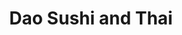 ---
layout: place
title: "Dao Sushi and Thai"
permalink: /illinois/burr-ridge/dao-sushi-and-thai.html
stateAbbr: IL
stateName: Illinois
cityName: Burr Ridge
seo:
  name: "Dao Sushi and Thai"
  type: Restaurant
  links: http://www.daosushiandthai.com/
description: "Strip-mall spot serving sushi & other Japanese fare, Thai food & hibachi amid modern Asian decor. Dao Sushi and Thai serves delicious sushi in Burr Ridge, Illinois. Try fresh Japanese dishes for a great dining experience. Available for takeout, lunch, and dinner."
place_id: ChIJDXeFPZhIDogRmRaD4VwozA0
photos:
  - name: >-
      places/ChIJDXeFPZhIDogRmRaD4VwozA0/photos/AeeoHcLih6SzG5ioPhzR_Hy4GwmKVA0_oGoRsLBELTHL35JHUH4D90j9a33ttQgP98gaR1N8dSKMQfhOW8emErtsn2SQRozhEVZPhHw4zmWnOeH05avJGOeK6ltzuYZYUDJ84zZmNTrDkwPSVLVMuJRbvMA70Tg3uZz_tyESYJpKVnDF6FWBfvm3YqZeTUcvPHSl4RDb5F1os5B3DwM5S6UaZHIxY4iBWDMiB79aFRN_fzbbuMIOZ7D1mx33dVwdh9LxOag9KkpGCHZ_dqfMQgLl4QwLd1o2bG2uVuV2tppTIUES9SSSIp3AS485B9gR_9a6p26VgwwplNxH5JiQq7cR4YpBhqdu6yQR0HLkhjM7Bb3Q02DkH_GQlaku5sAq47fyTLLyKL9vkBGJIAnbUbwUZ_LlKyq1D3Wg8Uf6cDExSIv_6w
    widthPx: 3384
    heightPx: 2128
    authorAttributions:
      - displayName: G. ERIK Oberg
        uri: https://maps.google.com/maps/contrib/113324867160496452010
        photoUri: >-
          https://lh3.googleusercontent.com/a-/ALV-UjVYNARvYfQtGvbdmOUCyMzuLEG1jL8JFRM3zBfz_Vl5m9zuwJwozg=s100-p-k-no-mo
    flagContentUri: >-
      https://www.google.com/local/imagery/report/?cb_client=maps_api_places.places_api&image_key=!1e10!2sCIHM0ogKEICAgICk9OGzNw&hl=en-US
    googleMapsUri: >-
      https://www.google.com/maps/place//data=!3m4!1e2!3m2!1sCIHM0ogKEICAgICk9OGzNw!2e10!4m2!3m1!1s0x880e48983d85770d:0xdcc285ce1831699
  - name: >-
      places/ChIJDXeFPZhIDogRmRaD4VwozA0/photos/AeeoHcKYBkC5sR_eEb736Lh2O2eRfhSLrPrhWQelxlIOGA8hzhL4eBi4evkKaEO5Sdy1wLBZSe-2hwMrfQaeeca98k72v6U6n3u5j3tQN_xHE11fmISaKKVihh3tyMaAqjKLSHoh_RKCRenz_Zv-GVS9cK7kzAz96o3ExyDaP9dRtO-M5oGkeS_K5MHs54cbC3SUVbKb6UHnznW3FlTse8bTzkFFA72u5OIgbh3YsIJnbeXUeGjyXpdRZ_E_1qsZYjkIzKAfa2gCiJWPZAhvzgQ5Ijw4relMWvwwc74XmWnq6ZDsGQ
    widthPx: 800
    heightPx: 533
    authorAttributions:
      - displayName: Dao Sushi and Thai
        uri: https://maps.google.com/maps/contrib/112794379604734633121
        photoUri: >-
          https://lh3.googleusercontent.com/a-/ALV-UjWKmjOq-nvyze2h6P0Fms5zB5Uq7QcgW1Qxorm0Ay-I5q6lkq0=s100-p-k-no-mo
    flagContentUri: >-
      https://www.google.com/local/imagery/report/?cb_client=maps_api_places.places_api&image_key=!1e10!2sAF1QipNe_ch-PqI8lKm1Z3c1e6IbO1BmIdp1iJK2sljT&hl=en-US
    googleMapsUri: >-
      https://www.google.com/maps/place//data=!3m4!1e2!3m2!1sAF1QipNe_ch-PqI8lKm1Z3c1e6IbO1BmIdp1iJK2sljT!2e10!4m2!3m1!1s0x880e48983d85770d:0xdcc285ce1831699
  - name: >-
      places/ChIJDXeFPZhIDogRmRaD4VwozA0/photos/AeeoHcJs576cxZy5vre1-jgJMBf3AfftCacwdKMYc1KliW26cLvzHZ4JwzOKUPwlEQONrtNtNySWzwmc_nSQSiinBGSyS2TjGzm63DBOWvxZqd2HzjoQownplBPY2O6EJR78KyfCzPh0zrQCzaPbOcdQne1hJthKR6nxw5CC-mWuf0I66LMcVM1tOzHzu8HmZZyxxb4eWyJH0HwV978rSzYQT-wQ2at8rBYu_S0tk2tU24t-QNqKbj4U0_fT-yYova56QMQzF1Kmv6Sh42FSpCchcp0uhaZrW_TaVRZX73HEVLv9NkPTopSDpyM_G2GQO4JSm_xd-59QpAAqlYPJipEvichNeSNNGjtmdUF9ciiUywhNMEqQws8mnrKpLjKHHg6zu2C0J9fQZSF6EbyL9IasrDRk1L8Ql4lZLZMHBx6eKnMb0qSu
    widthPx: 3024
    heightPx: 4032
    authorAttributions:
      - displayName: Anthony
        uri: https://maps.google.com/maps/contrib/103143044622609799739
        photoUri: >-
          https://lh3.googleusercontent.com/a-/ALV-UjW1xfrJTISpfDJjjZwO8fcXqwDAxM9jJpe-tJevmouGgOX8FnVG-g=s100-p-k-no-mo
    flagContentUri: >-
      https://www.google.com/local/imagery/report/?cb_client=maps_api_places.places_api&image_key=!1e10!2sCIHM0ogKEICAgIDrv57W4QE&hl=en-US
    googleMapsUri: >-
      https://www.google.com/maps/place//data=!3m4!1e2!3m2!1sCIHM0ogKEICAgIDrv57W4QE!2e10!4m2!3m1!1s0x880e48983d85770d:0xdcc285ce1831699
  - name: >-
      places/ChIJDXeFPZhIDogRmRaD4VwozA0/photos/AeeoHcK41YV3zEqqnjDAI8NrUFhkCgfDTzC5O4ZaO9rj05JigX81HvNaEkIUz_U3nSlkENhl7VPUopbMNMEpdGIzk3Rxh4rdGFPioGhImvTHEfmYeKYmVAC2VB1ULn6CMnmxfhFbfK0EMO8oj8rPOi_d7RZpkkk5TuhWwlBWKKLWzITKVS_yjbEOiYU1ws3T9tBQdb15E4usms2Mxa4XecEVkgRlr81FG8rt5QMlHo-oQgpl7u1vpCAyT7ITRSJey3N9_eshmioNef55ABlrQuWMjjRzQ8-jYRIKvTSMuB6bJC_sSh0DJl5LiUE7t9ehjgDJbaLyqXYABJbK1elyfN5W4yTeEoV9PeuyAPpNyEApadvhdgYChAds2eknnpk0AilICMht1HR4b5jzlsh3qvBjee7M8tF_r6tchL-GqP6cmb154X8
    widthPx: 3024
    heightPx: 4032
    authorAttributions:
      - displayName: Danijela Skeledžić
        uri: https://maps.google.com/maps/contrib/117807726434004962913
        photoUri: >-
          https://lh3.googleusercontent.com/a-/ALV-UjX4tmR2smZnS5tWbhNHxj-SNnIPIIGcvA_GrPHRYS6KGrQoUb-EqQ=s100-p-k-no-mo
    flagContentUri: >-
      https://www.google.com/local/imagery/report/?cb_client=maps_api_places.places_api&image_key=!1e10!2sCIHM0ogKEICAgID_i86AngE&hl=en-US
    googleMapsUri: >-
      https://www.google.com/maps/place//data=!3m4!1e2!3m2!1sCIHM0ogKEICAgID_i86AngE!2e10!4m2!3m1!1s0x880e48983d85770d:0xdcc285ce1831699
  - name: >-
      places/ChIJDXeFPZhIDogRmRaD4VwozA0/photos/AeeoHcLiAw-d9NsFgZtMZ83bcgSpA1wysHrSd9s3hhx0xcjA5dpCd7AUK7j45pgiJDt9EXQtS4V0rwSBxW1fuTK26l7qPujZaXsr8ThlbEbrrR0IjJYh7GNB7o2fya7y7BYHEDkylh5_jBCkwNHAoSI_JNac2jor6lecr362DB3r_DS6ZDWTsDvBafTq4K4yMMH12OPLE02c-BzYMrdKQ7R8APPM3qS0G_4PjAZ2gJm9VOvuJlCPGdSTWclOmwoacfRHCscIjO8S-ghJH6wMqdHQGGsTJnCdHManrH2BJpRO_az7RU34XNQf3rEJ9YOy0cAhY2tTqXg0gOtUS1tfxyVY0eldfXqKpQg5taZXHs8MUzU47MQs5H8fjMorZtHjXDzKEHQnzIRdxEaCddYLN9tEr9PnN-S9Y8KFRk82WGpRVD5mHTY
    widthPx: 3024
    heightPx: 4032
    authorAttributions:
      - displayName: София Старусева
        uri: https://maps.google.com/maps/contrib/101573938936284962076
        photoUri: >-
          https://lh3.googleusercontent.com/a/ACg8ocIIk2ZYFuZMx0nS1Uf1RMt-gQzPRNkx4b_zpy3B51oJBWFRBg=s100-p-k-no-mo
    flagContentUri: >-
      https://www.google.com/local/imagery/report/?cb_client=maps_api_places.places_api&image_key=!1e10!2sCIHM0ogKEICAgMCAmuvqvQE&hl=en-US
    googleMapsUri: >-
      https://www.google.com/maps/place//data=!3m4!1e2!3m2!1sCIHM0ogKEICAgMCAmuvqvQE!2e10!4m2!3m1!1s0x880e48983d85770d:0xdcc285ce1831699
  - name: >-
      places/ChIJDXeFPZhIDogRmRaD4VwozA0/photos/AeeoHcKVZnUCZ4myyWr_3JWl3HYGqmaF_Eyn_1qMXilPxh2Fyho7LUr1IvEgJq4_-dcEhhps7MqptOml5HaZu_1Shq26nWxUN3CkaXIQMP0e7yEv6k8V3wpO46GaCj0j9yCLK6krai5E00vcOpO0Tyqe5zacl-axrxp6wx4yppBpuYofKPMYQxSK7SSrP1MVlxJIeI2qFzoLDFLt_fWOQiu2Q5GF4CeHGsbaVKu3LJp1d7yO_4H8T0L4Z1w3OlBjd1bYrYe4DNfbq--l3oIe0q5mktPVZm9BI2XpOlvd-_SC_MY_cy5f89ZXBPwEMFJ4LhJNzTUES_dZYklTPLqAJMy0FHTa9-CsdexwqWnWaE82qLWbQOWcN84R116RNx-ODFyMTFe0oinTzOjOg980Jj4HtwWL6OGv_Ad9xLPgBuhFNPJGupil
    widthPx: 3024
    heightPx: 4032
    authorAttributions:
      - displayName: Erik Goes
        uri: https://maps.google.com/maps/contrib/107652642966057160968
        photoUri: >-
          https://lh3.googleusercontent.com/a-/ALV-UjXwr940O1bxikave0VDIYIHyWUg55ZR8n1F_0Gu5oq1LpxsFt6q=s100-p-k-no-mo
    flagContentUri: >-
      https://www.google.com/local/imagery/report/?cb_client=maps_api_places.places_api&image_key=!1e10!2sCIHM0ogKEICAgIChptq5ugE&hl=en-US
    googleMapsUri: >-
      https://www.google.com/maps/place//data=!3m4!1e2!3m2!1sCIHM0ogKEICAgIChptq5ugE!2e10!4m2!3m1!1s0x880e48983d85770d:0xdcc285ce1831699
  - name: >-
      places/ChIJDXeFPZhIDogRmRaD4VwozA0/photos/AeeoHcIZx3k2IajJutq-vySE8gw6pTad6Rxi1w0j6qxpCedy28T1OFLLJuc3FxkzpQEwOEhCwONviqsXUHXdSw9EpkjQO8c1SWQZyF5z_-Q2yTL_vWagsMjJoIV4OVFyzcdCTPYU-l-Eygb3WYTVV-S1oMGARtuoRv1ersUw1sPoGUqb-GVKMKhRUsfOgUgrJIHiKU2X3-W3c5F6ZX06dp4So1gUD2otW0JgxloZdEl6KMjMjtFdp-Y16qJjAuWEv07EuN8LkxC2l_RBTFV-0X166jzqxYyzyHU6JUDGEB3j_q4ZOJEdbdVW0CXYMhT4KgjcNNEfg6-iJbvwnOh5It5xqSs7Pb95NcYYSeMBnpeEcCw0bd3P_Y_gFlNXL51LZcumGPT0ALpOP5YTNAhurK6oOepSVOJ2MUgjZZ0difXmnw2poBU
    widthPx: 3024
    heightPx: 4032
    authorAttributions:
      - displayName: Mohannad
        uri: https://maps.google.com/maps/contrib/109922497112094773303
        photoUri: >-
          https://lh3.googleusercontent.com/a-/ALV-UjV7gODCU8I3u1Wj_ooePVEPxrT2rbOWWG8Yx-pvi76l5XtCe2IUbA=s100-p-k-no-mo
    flagContentUri: >-
      https://www.google.com/local/imagery/report/?cb_client=maps_api_places.places_api&image_key=!1e10!2sCIHM0ogKEICAgICa1cf52AE&hl=en-US
    googleMapsUri: >-
      https://www.google.com/maps/place//data=!3m4!1e2!3m2!1sCIHM0ogKEICAgICa1cf52AE!2e10!4m2!3m1!1s0x880e48983d85770d:0xdcc285ce1831699
  - name: >-
      places/ChIJDXeFPZhIDogRmRaD4VwozA0/photos/AeeoHcKegDyw7wwN04RZ_-xtQi0eNK6RhhZ6ubiuz0Lttg3zyL3Iz_lV2uJxaQArj4ukdi-qo1tR8yyAm-MG4mphSxJixQz_XrSJkVU22V8p8W3tS_0vFYu9g5SPH_rL4mEAe6NafwGZ4-SZ6J2J_nxlSOgExvK_GrCs50FkJ8OIWwLznuYlpK21pZ2D-SszBMnQmR_IhJQeaL9CAv7xVHULnxT396YmWq81_e-6ZQ66w0Vm6PgpPe0YaI-FaqkVKaNsPO8Jg7iJ_BIBYUSTA9gXV-Wol-aIle6KJQmLI7ngVQxt5-cqr6XW3PIbyGiwSn3YMvnLMU5VNfTmZ3PDL_yS9Va1ZqfxqjrGehYf1A4TMutl0Au-5AJj2l41cRXldvriCoaDrVVtEbJa20fRou_jgOp5GPlAAb-aKN-ZQmTBvqEaHw
    widthPx: 4000
    heightPx: 3000
    authorAttributions:
      - displayName: Serg Kora (Preacher)
        uri: https://maps.google.com/maps/contrib/115673742233701498486
        photoUri: >-
          https://lh3.googleusercontent.com/a/ACg8ocLaaY4e1WYmrXvt35CRmF7616Jcqq_pNdkCZ2j3bgP7DnYTivyN=s100-p-k-no-mo
    flagContentUri: >-
      https://www.google.com/local/imagery/report/?cb_client=maps_api_places.places_api&image_key=!1e10!2sCIHM0ogKEICAgIDe7KaeSw&hl=en-US
    googleMapsUri: >-
      https://www.google.com/maps/place//data=!3m4!1e2!3m2!1sCIHM0ogKEICAgIDe7KaeSw!2e10!4m2!3m1!1s0x880e48983d85770d:0xdcc285ce1831699
  - name: >-
      places/ChIJDXeFPZhIDogRmRaD4VwozA0/photos/AeeoHcJlDQIgbQuYdgsJuvT196SrNDavL6Uh5sQ9We_TbuN-SyG2VtqJmsMg09cbVW92B8Mgtz5QNQ4NuHhqm8u0A9_P2lFtStU4GejDGWiems_d9GC4Ofg58k8ur3A9C3XJqon1ieEfLGO0C6RHLYpOnTy8t9cArGJJKYdbgOLsXv-Z8knelNIucIHkPXOgXK2nPaqXvC6gSajHAH7n7hvY1c7dUWFcwUXbb0r-FxincjiFJj9g9SXRtGeONPZiwFZWY-d0l5xYcdfq1Z_1sM-iXhILRTUJzRKinnvigoz41woUEgkl8TjL49dcSi9m9bI8RBSVvGvlaMsj3l2FXdCSmxegugmNMrzeAoxRqKCvBVKTDXIXadjZhqsG__zlXy7s9awhUu-iX_zOAXxhjCIJC9frCCVTSb74y98tYdp8anorYiE
    widthPx: 3024
    heightPx: 4032
    authorAttributions:
      - displayName: Pranay Bodhu
        uri: https://maps.google.com/maps/contrib/117004511480276585545
        photoUri: >-
          https://lh3.googleusercontent.com/a-/ALV-UjXSko8Mj9aggJlBHOzuLY1YKMslQsRsRfkKXeWFQ1p0X-LKTeLL=s100-p-k-no-mo
    flagContentUri: >-
      https://www.google.com/local/imagery/report/?cb_client=maps_api_places.places_api&image_key=!1e10!2sCIHM0ogKEICAgID7u8OcqgE&hl=en-US
    googleMapsUri: >-
      https://www.google.com/maps/place//data=!3m4!1e2!3m2!1sCIHM0ogKEICAgID7u8OcqgE!2e10!4m2!3m1!1s0x880e48983d85770d:0xdcc285ce1831699
  - name: >-
      places/ChIJDXeFPZhIDogRmRaD4VwozA0/photos/AeeoHcLFfEmDTH-XMp6CCbbQvqxsgRS2TbIiJbeuz39neRQThTfrHJVsSU7pDRm4nJjY7QZDXGIDVCp_P7ioUN1UEP4Bu4JGNnZdgmjAJHfomWKeuj-KWCtnzbjpgH3v2_mdpJRh2iVctQdnkaCpSPAsMH4QK_TRmlw4uhQrtYuLYVMivpChQtOc5BMeoFYXQGHonHyRKfd7pRnMQgMdnlKED27waxXPNlVr6WWfFXENH95Fxra_eZ1PbpxqAJryQX3LENOkvQgKm8upIuekYKpYqyYlqsxE9rvj-zD60qLVF9D8rhxPPkUSTNegXv2VwGpkvevwWROWWFYspRLs0-QIs3cKUhCJiIa6B6QzRjjxsF6P0jNvJqBYybstKgRbR9uR6M9Ib3lPLypLCxNYFJktaFshcy81aVjmYqrmdImgSU65Og
    widthPx: 3600
    heightPx: 4800
    authorAttributions:
      - displayName: Mz. 708Caramel
        uri: https://maps.google.com/maps/contrib/106670902697874561840
        photoUri: >-
          https://lh3.googleusercontent.com/a-/ALV-UjVnhKbuRTG7FntJ3Q23DrQWFZQffYf194rroniVk_X5R5FmXt1q0Q=s100-p-k-no-mo
    flagContentUri: >-
      https://www.google.com/local/imagery/report/?cb_client=maps_api_places.places_api&image_key=!1e10!2sCIHM0ogKEICAgIDaztDuQg&hl=en-US
    googleMapsUri: >-
      https://www.google.com/maps/place//data=!3m4!1e2!3m2!1sCIHM0ogKEICAgIDaztDuQg!2e10!4m2!3m1!1s0x880e48983d85770d:0xdcc285ce1831699
address: 200 Burr Ridge Pkwy, Burr Ridge, IL 60527, USA
street: 200 Burr Ridge Pkwy
city: Burr Ridge
state: IL
zip: '60527'
country: USA
neighborhood: null
latitude: '41.749947'
longitude: '-87.911647'
accessibility_options:
  wheelchairAccessibleParking: true
  wheelchairAccessibleEntrance: true
  wheelchairAccessibleRestroom: true
  wheelchairAccessibleSeating: true
business_status: OPERATIONAL
name: Dao Sushi and Thai
google_maps_links:
  directionsUri: >-
    https://www.google.com/maps/dir//''/data=!4m7!4m6!1m1!4e2!1m2!1m1!1s0x880e48983d85770d:0xdcc285ce1831699!3e0
  placeUri: https://maps.google.com/?cid=994213997127603865
  writeAReviewUri: >-
    https://www.google.com/maps/place//data=!4m3!3m2!1s0x880e48983d85770d:0xdcc285ce1831699!12e1
  reviewsUri: >-
    https://www.google.com/maps/place//data=!4m4!3m3!1s0x880e48983d85770d:0xdcc285ce1831699!9m1!1b1
  photosUri: >-
    https://www.google.com/maps/place//data=!4m3!3m2!1s0x880e48983d85770d:0xdcc285ce1831699!10e5
primary_type: Asian Restaurant
opening_hours:
  regular: null
  current: null
secondary_opening_hours:
  regular:
    weekdayDescriptions: null
    type: null
  current:
    weekdayDescriptions: null
    type: null
phone: (630) 789-5888
price_level: PRICE_LEVEL_MODERATE
price_range: $20 &ndash; $30
rating: '4.3'
rating_count: 576
website: http://www.daosushiandthai.com/
reviews:
  - name: >-
      places/ChIJDXeFPZhIDogRmRaD4VwozA0/reviews/ChZDSUhNMG9nS0VJQ0FnSUNmMXFpbWRREAE
    relativePublishTimeDescription: 3 months ago
    rating: 4
    text:
      text: >-
        Went with my youngest kiddo. Portions were huge, good for the price.
        Flavor was good/okay, not great. Photo attached was a kids meal for $12.
        That is amazing portions and could feed my 10/11 yr old kids. Massaman
        Curry was okay. Labelled as spicy, but honestly didn’t have much of any
        spice to it. Very watery broth, ended up leaving a lot of broth behind
        as there was no good way to transport it home.


        Overall, fine visit. Might not be a go-to, but still decent.
      languageCode: en
    originalText:
      text: >-
        Went with my youngest kiddo. Portions were huge, good for the price.
        Flavor was good/okay, not great. Photo attached was a kids meal for $12.
        That is amazing portions and could feed my 10/11 yr old kids. Massaman
        Curry was okay. Labelled as spicy, but honestly didn’t have much of any
        spice to it. Very watery broth, ended up leaving a lot of broth behind
        as there was no good way to transport it home.


        Overall, fine visit. Might not be a go-to, but still decent.
      languageCode: en
    authorAttribution:
      displayName: Isaac Leffler
      uri: https://www.google.com/maps/contrib/109201067888008747405/reviews
      photoUri: >-
        https://lh3.googleusercontent.com/a/ACg8ocJm8VNdSPkNqQxelHWHMYHoacWscrCLZxOLFRompsJGvDVEbw=s128-c0x00000000-cc-rp-mo
    publishTime: '2024-12-28T20:15:51.335051Z'
    flagContentUri: >-
      https://www.google.com/local/review/rap/report?postId=ChZDSUhNMG9nS0VJQ0FnSUNmMXFpbWRREAE&d=17924085&t=1
    googleMapsUri: >-
      https://www.google.com/maps/reviews/data=!4m6!14m5!1m4!2m3!1sChZDSUhNMG9nS0VJQ0FnSUNmMXFpbWRREAE!2m1!1s0x880e48983d85770d:0xdcc285ce1831699
  - name: >-
      places/ChIJDXeFPZhIDogRmRaD4VwozA0/reviews/ChZDSUhNMG9nS0VJQ0FnSURfaTg2QWJnEAE
    relativePublishTimeDescription: 2 months ago
    rating: 5
    text:
      text: >-
        We try rolls:  Bears , Burr Ridge, Philadelphia, Dragon on fire , Angels
        fest

        There was all delicious but my favorite is Burr Ridge 👌🏻👌🏻
      languageCode: en
    originalText:
      text: >-
        We try rolls:  Bears , Burr Ridge, Philadelphia, Dragon on fire , Angels
        fest

        There was all delicious but my favorite is Burr Ridge 👌🏻👌🏻
      languageCode: en
    authorAttribution:
      displayName: Danijela Skeledžić
      uri: https://www.google.com/maps/contrib/117807726434004962913/reviews
      photoUri: >-
        https://lh3.googleusercontent.com/a-/ALV-UjX4tmR2smZnS5tWbhNHxj-SNnIPIIGcvA_GrPHRYS6KGrQoUb-EqQ=s128-c0x00000000-cc-rp-mo-ba3
    publishTime: '2025-01-27T02:48:44.617686Z'
    flagContentUri: >-
      https://www.google.com/local/review/rap/report?postId=ChZDSUhNMG9nS0VJQ0FnSURfaTg2QWJnEAE&d=17924085&t=1
    googleMapsUri: >-
      https://www.google.com/maps/reviews/data=!4m6!14m5!1m4!2m3!1sChZDSUhNMG9nS0VJQ0FnSURfaTg2QWJnEAE!2m1!1s0x880e48983d85770d:0xdcc285ce1831699
  - name: >-
      places/ChIJDXeFPZhIDogRmRaD4VwozA0/reviews/ChdDSUhNMG9nS0VJQ0FnSURUMlpIQ213RRAB
    relativePublishTimeDescription: 10 months ago
    rating: 5
    text:
      text: >-
        The sushi chef deserves an ovation every time a plate leaves his
        station. Servers aren't pushy and give you space to enjoy your dining
        experience. The music is at a comfortable level and the acoustics don't
        have you keyed into other patrons conversations and vice versa. Such a
        great place.
      languageCode: en
    originalText:
      text: >-
        The sushi chef deserves an ovation every time a plate leaves his
        station. Servers aren't pushy and give you space to enjoy your dining
        experience. The music is at a comfortable level and the acoustics don't
        have you keyed into other patrons conversations and vice versa. Such a
        great place.
      languageCode: en
    authorAttribution:
      displayName: Nicholas Daw
      uri: https://www.google.com/maps/contrib/112036482257097647223/reviews
      photoUri: >-
        https://lh3.googleusercontent.com/a-/ALV-UjVuQwyYmGVpo8kUzwf0GbW0pqaOQXHfdqQnTOzlTGCTA7cTGigm=s128-c0x00000000-cc-rp-mo-ba3
    publishTime: '2024-05-25T23:59:05.316329Z'
    flagContentUri: >-
      https://www.google.com/local/review/rap/report?postId=ChdDSUhNMG9nS0VJQ0FnSURUMlpIQ213RRAB&d=17924085&t=1
    googleMapsUri: >-
      https://www.google.com/maps/reviews/data=!4m6!14m5!1m4!2m3!1sChdDSUhNMG9nS0VJQ0FnSURUMlpIQ213RRAB!2m1!1s0x880e48983d85770d:0xdcc285ce1831699
  - name: >-
      places/ChIJDXeFPZhIDogRmRaD4VwozA0/reviews/ChdDSUhNMG9nS0VJQ0FnSURydjU3V19nRRAB
    relativePublishTimeDescription: 8 months ago
    rating: 5
    text:
      text: >-
        What a nice Sushi place! We moved in the area and love eating sushi with
        my wife. The fish was fresh and delicious. It was priced fairly and it
        is a big restaurant with a very chill vibe! We are looking forward for
        our next time there. Highly recommended!
      languageCode: en
    originalText:
      text: >-
        What a nice Sushi place! We moved in the area and love eating sushi with
        my wife. The fish was fresh and delicious. It was priced fairly and it
        is a big restaurant with a very chill vibe! We are looking forward for
        our next time there. Highly recommended!
      languageCode: en
    authorAttribution:
      displayName: Anthony
      uri: https://www.google.com/maps/contrib/103143044622609799739/reviews
      photoUri: >-
        https://lh3.googleusercontent.com/a-/ALV-UjW1xfrJTISpfDJjjZwO8fcXqwDAxM9jJpe-tJevmouGgOX8FnVG-g=s128-c0x00000000-cc-rp-mo-ba4
    publishTime: '2024-07-21T19:59:44.483859Z'
    flagContentUri: >-
      https://www.google.com/local/review/rap/report?postId=ChdDSUhNMG9nS0VJQ0FnSURydjU3V19nRRAB&d=17924085&t=1
    googleMapsUri: >-
      https://www.google.com/maps/reviews/data=!4m6!14m5!1m4!2m3!1sChdDSUhNMG9nS0VJQ0FnSURydjU3V19nRRAB!2m1!1s0x880e48983d85770d:0xdcc285ce1831699
  - name: >-
      places/ChIJDXeFPZhIDogRmRaD4VwozA0/reviews/ChZDSUhNMG9nS0VJQ0FnTUNBbXV2cVhREAE
    relativePublishTimeDescription: 2 months ago
    rating: 5
    text:
      text: >-
        Today we were here for the first time and we are very happy with this
        place. Large portions, everything is fresh and very tasty! Thank you for
        your work!
      languageCode: en
    originalText:
      text: >-
        Today we were here for the first time and we are very happy with this
        place. Large portions, everything is fresh and very tasty! Thank you for
        your work!
      languageCode: en
    authorAttribution:
      displayName: София Старусева
      uri: https://www.google.com/maps/contrib/101573938936284962076/reviews
      photoUri: >-
        https://lh3.googleusercontent.com/a/ACg8ocIIk2ZYFuZMx0nS1Uf1RMt-gQzPRNkx4b_zpy3B51oJBWFRBg=s128-c0x00000000-cc-rp-mo
    publishTime: '2025-01-31T03:14:51.488781Z'
    flagContentUri: >-
      https://www.google.com/local/review/rap/report?postId=ChZDSUhNMG9nS0VJQ0FnTUNBbXV2cVhREAE&d=17924085&t=1
    googleMapsUri: >-
      https://www.google.com/maps/reviews/data=!4m6!14m5!1m4!2m3!1sChZDSUhNMG9nS0VJQ0FnTUNBbXV2cVhREAE!2m1!1s0x880e48983d85770d:0xdcc285ce1831699
parking_options:
  freeParkingLot: true
  freeStreetParking: true
  paidStreetParking: false
  valetParking: false
payment_options:
  acceptsCreditCards: true
  acceptsDebitCards: true
  acceptsCashOnly: false
  acceptsNfc: true
allow_dogs: null
curbside_pickup: null
delivery: false
dine_in: true
good_for_children: true
good_for_groups: true
good_for_sports: false
live_music: false
menu_for_children: true
outdoor_seating: false
reservable: true
restroom: true
serves_beer: true
serves_breakfast: false
serves_brunch: null
serves_cocktails: true
serves_coffee: false
serves_dinner: true
serves_dessert: true
serves_lunch: true
serves_vegetarian_food: true
serves_wine: true
takeout: true
summary: >-
  Strip-mall spot serving sushi & other Japanese fare, Thai food & hibachi amid
  modern Asian decor.

---